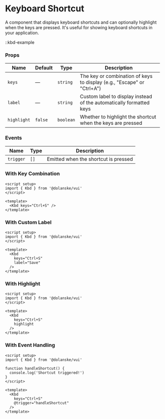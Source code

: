 # Keyboard Shortcut

A component that displays keyboard shortcuts and can optionally highlight when the keys are pressed. It's useful for showing keyboard shortcuts in your application.

::kbd-example

### Props

| Name        | Default | Type      | Description                                                            |
| ----------- | ------- | --------- | ---------------------------------------------------------------------- |
| `keys`      | —       | `string`  | The key or combination of keys to display (e.g., "Escape" or "Ctrl+A") |
| `label`     | —       | `string`  | Custom label to display instead of the automatically formatted keys    |
| `highlight` | `false` | `boolean` | Whether to highlight the shortcut when the keys are pressed            |

### Events

| Name      | Type | Description                          |
| --------- | ---- | ------------------------------------ |
| `trigger` | `[]` | Emitted when the shortcut is pressed |

### With Key Combination

```vue
<script setup>
import { Kbd } from '@dolanske/vui'
</script>

<template>
  <Kbd keys="Ctrl+S" />
</template>
```

### With Custom Label

```vue
<script setup>
import { Kbd } from '@dolanske/vui'
</script>

<template>
  <Kbd
    keys="Ctrl+S"
    label="Save"
  />
</template>
```

### With Highlight

```vue
<script setup>
import { Kbd } from '@dolanske/vui'
</script>

<template>
  <Kbd
    keys="Ctrl+S"
    highlight
  />
</template>
```

### With Event Handling

```vue
<script setup>
import { Kbd } from '@dolanske/vui'

function handleShortcut() {
  console.log('Shortcut triggered!')
}
</script>

<template>
  <Kbd
    keys="Ctrl+S"
    @trigger="handleShortcut"
  />
</template>
```
